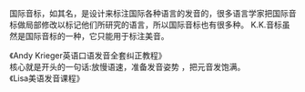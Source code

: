 


国际音标，如其名，是设计来标注国际各种语言的发音的，很多语言学家把国际音标做局部修改以标记他们所研究的语言，所以国际音标也有很多种。
K.K.音标虽然是国际音标的一种，它只能用于标注美音。  

《Andy Krieger英语口语发音全套纠正教程》  
核心就是开头的一句话:放慢语速，准备发音姿势 ，把元音发饱满。  
《Lisa美语发音课程》  











